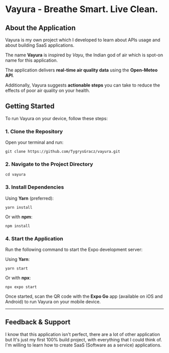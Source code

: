 # **Vayura - Breathe Smart. Live Clean.**

## **About the Application**

Vayura is my own project which I developed to learn about APIs usage and about building SaaS applications.

The name **Vayura** is inspired by _Vayu_, the Indian god of air which is spot-on name for this application.

The application delivers **real-time air quality data** using the **Open-Meteo API**.

Additionally, Vayura suggests **actionable steps** you can take to reduce the effects of poor air quality on your health.

## **Getting Started**

To run Vayura on your device, follow these steps:

### **1. Clone the Repository**

Open your terminal and run:

`git clone https://github.com/TygrysGracz/vayura.git`

### **2. Navigate to the Project Directory**


`cd vayura`

### **3. Install Dependencies**

Using **Yarn** (preferred):

`yarn install`

Or with **npm**:

`npm install`

### **4. Start the Application**

Run the following command to start the Expo development server:

Using **Yarn**:

`yarn start`

Or with **npx**:


`npx expo start`

Once started, scan the QR code with the **Expo Go** app (available on iOS and Android) to run Vayura on your mobile device.

---

## **Feedback & Support**

I know that this application isn't perfect, there are a lot of other application but It's just my first 100% build project, with everything that I could think of. I'm willing to learn how to create SaaS (Software as a service) applications.
